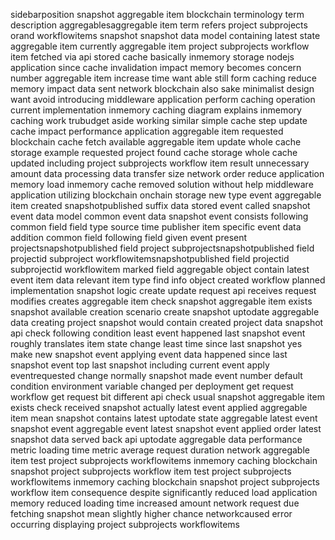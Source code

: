 sidebarposition snapshot aggregable item blockchain terminology term description aggregablesaggregable item term refers project subprojects orand workflowitems snapshot snapshot data model containing latest state aggregable item currently aggregable item project subprojects workflow item fetched via api stored cache basically inmemory storage nodejs application since cache invalidation impact memory becomes concern number aggregable item increase time want able still form caching reduce memory impact data sent network blockchain also sake minimalist design want avoid introducing middleware application perform caching operation current implementation inmemory caching diagram explains inmemory caching work trubudget aside working similar simple cache step update cache impact performance application aggregable item requested blockchain cache fetch available aggregable item update whole cache storage example requested project found cache storage whole cache updated including project subprojects workflow item result unnecessary amount data processing data transfer size network order reduce application memory load inmemory cache removed solution without help middleware application utilizing blockchain onchain storage new type event aggregable item created snapshotpublished suffix data stored event called snapshot event data model common event data snapshot event consists following common field field type source time publisher item specific event data addition common field following field given event present projectsnapshotpublished field project subprojectsnapshotpublished field projectid subproject workflowitemsnapshotpublished field projectid subprojectid workflowitem marked field aggregable object contain latest event item data relevant item type find info object created workflow planned implementation snapshot logic create update request api receives request modifies creates aggregable item check snapshot aggregable item exists snapshot available creation scenario create snapshot uptodate aggregable data creating project snapshot would contain created project data snapshot api check following condition least event happened last snapshot event roughly translates item state change least time since last snapshot yes make new snapshot event applying event data happened since last snapshot event top last snapshot including current event apply eventrequested change normally snapshot made event number default condition environment variable changed per deployment get request workflow get request bit different api check usual snapshot aggregable item exists check received snapshot actually latest event applied aggregable item mean snapshot contains latest uptodate state aggregable latest event snapshot event aggregable event latest snapshot event applied order latest snapshot data served back api uptodate aggregable data performance metric loading time metric average request duration network aggregable item test project subprojects workflowitems inmemory caching blockchain snapshot project subprojects workflow item test project subprojects workflowitems inmemory caching blockchain snapshot project subprojects workflow item consequence despite significantly reduced load application memory reduced loading time increased amount network request due fetching snapshot mean slightly higher chance networkcaused error occurring displaying project subprojects workflowitems